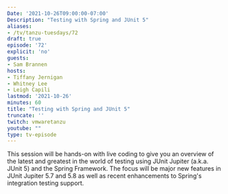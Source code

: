 ```yaml
---
Date: '2021-10-26T09:00:00-07:00'
Description: "Testing with Spring and JUnit 5"
aliases:
- /tv/tanzu-tuesdays/72
draft: true
episode: '72'
explicit: 'no'
guests:
- Sam Brannen
hosts:
- Tiffany Jernigan
- Whitney Lee
- Leigh Capili
lastmod: '2021-10-26'
minutes: 60
title: "Testing with Spring and JUnit 5"
truncate: ''
twitch: vmwaretanzu
youtube: ""
type: tv-episode
---
```


This session will be hands-on with live coding to give you an overview of the latest and greatest in the world of testing using JUnit Jupiter (a.k.a. JUnit 5) and the Spring Framework.  The focus will be major new features in JUnit Jupiter 5.7 and 5.8 as well as recent enhancements to Spring's integration testing support.